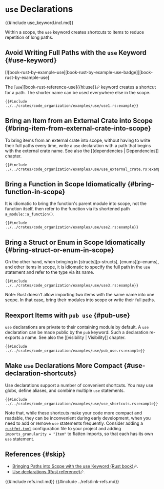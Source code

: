 # `use` Declarations

{{#include use_keyword.incl.md}}

Within a scope, the `use` keyword creates shortcuts to items to reduce repetition of long paths.

## Avoid Writing Full Paths with the `use` Keyword {#use-keyword}

[![book-rust-by-example-use][book-rust-by-example-use-badge]][book-rust-by-example-use]

The [`use`][book-rust-reference-use]{{hi:use}}⮳ keyword creates a shortcut for a path. The shorter name can be used everywhere else in the scope.

```rust,editable
{{#include ../../crates/code_organization/examples/use/use1.rs:example}}
```

## Bring an Item from an External Crate into Scope {#bring-item-from-external-crate-into-scope}

To bring items from an external crate into scope, without having to write their full paths every time, write a `use` declaration with a path that begins with the external crate name. See also the [[dependencies | Dependencies]] chapter.

```rust,editable
{{#include ../../crates/code_organization/examples/use/use_external_crate.rs:example}}
```

## Bring a Function in Scope Idiomatically {#bring-function-in-scope}

It is idiomatic to bring the function's parent module into scope, not the function itself, then refer to the function via its shortened path `a_module::a_function()`.

```rust,editable
{{#include ../../crates/code_organization/examples/use/use2.rs:example}}
```

## Bring a Struct or Enum in Scope Idiomatically {#bring-struct-or-enum-in-scope}

On the other hand, when bringing in [structs][p-structs], [enums][p-enums], and other items in scope, it is idiomatic to specify the full path in the `use` statement and refer to the type via its name.

```rust,editable
{{#include ../../crates/code_organization/examples/use/use3.rs:example}}
```

Note: Rust doesn't allow importing two items with the same name into one scope. In that case, bring their modules into scope or write their full paths.

## Reexport Items with `pub use` {#pub-use}

`use` declarations are private to their containing module by default. A `use` declaration can be made public by the `pub` keyword. Such a declaration re-exports a name. See also the [[visibility | Visibility]] chapter.

```rust,editable
{{#include ../../crates/code_organization/examples/use/pub_use.rs:example}}
```

## Make `use` Declarations More Compact {#use-declaration-shortcuts}

Use declarations support a number of convenient shortcuts. You may use globs, define aliases, and combine multiple `use` statements.

```rust,editable
{{#include ../../crates/code_organization/examples/use/use_shortcuts.rs:example}}
```

Note that, while these shortcuts make your code more compact and readable, they can be inconvenient during early development, when you need to add or remove `use` statements frequently. Consider adding a [`rustfmt.toml`](https://rust-lang.github.io/rustfmt) configuration file to your project and adding `imports_granularity = "Item"` to flatten imports, so that each has its own `use` statement.

## References {#skip}

- [Bringing Paths into Scope with the use Keyword (Rust book)](https://doc.rust-lang.org/book/ch07-04-bringing-paths-into-scope-with-the-use-keyword.html)⮳.
- [Use declarations (Rust reference)](https://doc.rust-lang.org/reference/items/use-declarations.html)⮳.

{{#include refs.incl.md}}
{{#include ../refs/link-refs.md}}

<div class="hidden">
</div>
